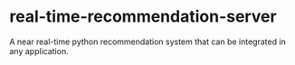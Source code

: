 # real-time-recommendation-server
A near real-time python recommendation system that can be integrated in any application.

